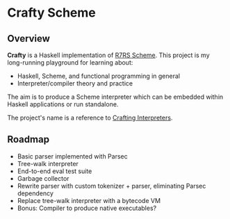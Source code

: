 # Crafty Scheme

## Overview

**Crafty** is a Haskell implementation of [R7RS Scheme](https://r7rs.org). This project is my long-running playground for learning about:
- Haskell, Scheme, and functional programming in general
- Interpreter/compiler theory and practice

The aim is to produce a Scheme interpreter which can be embedded within Haskell
applications or run standalone.

The project's name is a reference to [Crafting Interpreters](https://craftinginterpreters.com).

## Roadmap

- Basic parser implemented with Parsec
- Tree-walk interpreter
- End-to-end eval test suite
- Garbage collector
- Rewrite parser with custom tokenizer + parser, eliminating Parsec dependency
- Replace tree-walk interpreter with a bytecode VM
- Bonus: Compiler to produce native executables?
